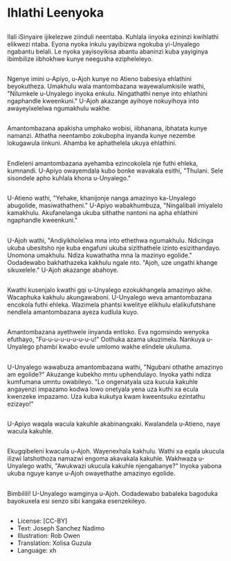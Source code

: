 # Ihlathi Leenyoka

##
Ilali iSinyaire ijikelezwe ziinduli neentaba. Kuhlala iinyoka ezininzi kwihlathi elikwezi ntaba. Eyona nyoka inkulu yayibizwa ngokuba yi-Unyalego ngabantu belali. Le nyoka yayisoyikisa abantu abaninzi kuba yayiginya ibimbilize iibhokhwe kunye neegusha ezipheleleyo.

##
Ngenye imini u-Apiyo, u-Ajoh kunye no Atieno babesiya ehlathini beyokutheza. Umakhulu wala mantombazana wayewalumkisile wathi, "Nilumkele u-Unyalego inyoka enkulu. Ningathathi nenye into ehlathini ngaphandle kweenkuni." U-Ajoh akazange ayihoye nokuyihoya into awayeyixelelwa ngumakhulu wakhe.

##
Amantombazana apakisha umphako wobisi, iibhanana, ibhatata kunye namanzi. Athatha neentambo zokubopha inyanda kunye nezembe lokugawula iinkuni. Ahamba ke aphathelela ukuya ehlathini.

##
Endleleni amantombazana ayehamba ezincokolela nje futhi ehleka, kumnandi. U-Apiyo owayemdala kubo bonke wavakala esithi, "Thulani. Sele sisondele apho kuhlala khona u-Unyalego."

##
U-Atieno wathi, "Yehake, khanijonje nanga amazinyo ka-Unyalego abugolide, masiwathatheni." U-Apiyo wabakhumbuza, "Ningalibali imiyalelo kamakhulu. Akufanelanga ukuba sithathe nantoni na apha ehlathini ngaphandle kweenkuni."

##
U-Ajoh wathi, "Andiyikholelwa mna into ethethwa ngumakhulu. Ndicinga ukuba ubesitsho nje kuba engafuni ukuba sizithathele izinto esizithandayo. Unomona umakhulu. Ndiza kuwathatha mna la mazinyo egolide." Oodadewabo bakhathazeka kakhulu ngale nto. "Ajoh, uze ungathi khange sikuxelele." U-Ajoh akazange abahoye.

##
Kwathi kusenjalo kwathi gqi u-Unyalego ezokukhangela amazinyo akhe. Wacaphuka kakhulu akungawaboni. U-Unyalego weva amantombazana encokola futhi ehleka. Wazimela phantsi kwelitye elikhulu elalikufutshane nendlela amantombazana ayeza kudlula kuyo.

##
Amantombazana ayethwele iinyanda entloko. Eva ngomsindo wenyoka efuthayo, "Fu-u-u-u-u-u-u-u-u!" Oothuka azama ukuzimela. Nankuya u-Unyalego phambi kwabo evule umlomo wakhe elindele ukuluma.

##
U-Unyalego wawabuza amantombazana wathi, "Ngubani othathe amazinyo am egolide?" Akuzange kubekho mntu uphendulayo. Inyoka yathi ndiza kumfumana umntu owabileyo. "Lo ongenatyala uza kucula kakuhle angayenzi impazamo kodwa lowo onetyala yena uza kuthi xa ecula kwenzeke impazamo. Uza kuba kukutya kwam kweentsuku ezintathu ezizayo!"

##
U-Apiyo waqala wacula kakuhle akabinangxaki. Kwalandela u-Atieno, naye wacula kakuhle.

##
Ekugqibeleni kwacula u-Ajoh. Wayenexhala kakhulu. Wathi xa eqala ukucula ilizwi latshothoza namazwi engoma akavakala kakuhle. Wakhwaza u-Unyalego wathi, "Awukwazi ukucula kakuhle njengabanye?" Inyoka yabona ukuba nguye kanye u-Ajoh owayethathe amazinyo egolide.

##
Bimbilili! U-Unyalego wamginya u-Ajoh. Oodadewabo babaleka bagoduka bayokuxela esi senzo sibi kangaka esenzekileyo.

##
* License: [CC-BY]
* Text: Joseph Sanchez Nadimo
* Illustration: Rob Owen
* Translation: Xolisa Guzula
* Language: xh
